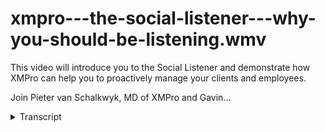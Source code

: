 # xmpro---the-social-listener---why-you-should-be-listening.wmv
<!-- embeded video removed -->



This video will introduce you to the Social Listener and demonstrate how XMPro can help you to proactively manage your clients and employees.

Join Pieter van Schalkwyk, MD of XMPro and Gavin...
<details>
<summary>Transcript</summary>This video will introduce you to the Social Listener and demonstrate how XMPro can help you to proactively manage your clients and employees.

Join Pieter van Schalkwyk, MD of XMPro and Gavin...
great thank you for joining us for this

uh webinar I'm not sure that we'll um

use an hour of your time but um

hopefully what we're going to show you

today is new and Innovative in the um

social BPM space the social BPM world so

it's all about um what is social BPM and

why should you care we're only going to

look at one aspect of social BPM today

there's there's a number of components

to social BPM it's all around how do you

work in the process space where um

there's conversation either internal

external whatever the case might be uh

right now with a social listener today

we're going to show you one example of

how you can use x and proo in your

business to enhance social BPM so the

topic of today is what is social BPM and

why should you care so I thought just

before we go into showing you uh how we

do it in XM proos just to give you some

some background to the reason why we

build this listener and um what our

objective with it is I'm just going to

jump into some of

the so I'm just getting my keyboard

here

cool so um in terms of of of social be

M there's a couple of it's it's quite a

large area and um if you listen to

Gartner um at the recent Garden it Expo

where where we were listening to

analysts like Jim siner Elise aling

there's are there's there's a lot

happening around integrating social

conversations into the BPM world or

business Process Management World

workflow world or whatever you want to

call that so uh some of the the the the

areas that they cover or where where

they see the the benefit and advantage

of social BPM is when uh we talk about

process Improvement so this this is

collaborative design where there's a

whole lot of people and we we actually

use to tools and Technology to to help

with um how do we make the process

better so that's one area of social BPM

the other one is when we have

discussions inside the transaction so

when a transaction or a workflow is

happening a process is is happening

um that there's actually conversations

and discussions going on which

traditionally was done by email or a

whole number of other communication

channels um that that is now brought

into the social BPM sphere as well and

then the other one is when there are

people talking to others on social

networking sites and that's the one that

we're going to focus on today so social

BPM is quite a large area in the BPM uh

uh BPM space

today we're just going to focus on on

the social networking sites how how do

we actually integrate some of those

conversations that might be external to

our organization and they don't have to

be in actual fact if you use tools like

yamama social card things like that

there's a lot of conversations

internally in

organizations that

um that uh sorry there's um just some

questions coming in um so you you can

use tools like um social uh social cost

Yama those sort of things to monitor

internal as well today we're going to

talk a little bit about out outward

facing um processes where we actually

want to monitor some of the discussions

that happen or conversation that people

have um around us on on these social

networking sites and the best example of

what this means is actually something

that John Hayes the chief marketing

officer of American Express said where

he said consumers are in the midst of a

convers ation that isn't ours the race

is on to grow ears to listen to what

they are saying to me that encompasses

everything that we're trying to do with

the social listener and trying to

integrate that into how we do business

and

um there's a whole lot of conversations

going on around uh us our competitors

Our Brands or whatever the case might be

and to grow ears to learn what they are

saying is actually a great way of

describing what this social listener

does I thought that was a very apt

description so the image that we've got

here of the of the of the water cooler

Um this can be internal to organization

or external there are conversations

happening right this moment around your

business your product your um your

competitors the market space that you're

in that right now you are not privy to

that you don't um actively or that

you're not actively involved in but you

have the ability to to to capture some

of those conversations and and start

using it in your business and that's the

value that we'd like to show you

today so when we look at social

networking I just quickly had a look at

Wikipedia um the whole social media

social networking sit um and what

technically what it is it's just

webbased and mobile technology that turn

communication into an interactive

dialogue and once again to me those are

the the critical components the fact

that it in that it's Interactive

a lot of companies don't interact now

it's one way communication there's a

whole lot of people using these

web-based and mobile technologies to

have conversations to each other and

they also have conversations around your

business and your products and uh the

idea is to become interactive into that

to actually interject yourself into that

com uh that part of the communication

and either grab hold of some of them

manage some of them or use the

opportunity for for some of them so if

we look at what the social networking

thing means I think a lot of people

think it's just people talking about

themselves what did I have for breakfast

what time am I dropping off the kids um

know just all all of the personal stuff

that gets shared on sites like Twitter

Facebook um and all the social

networking sites those are probably the

two biggest when when it when it's all

around what am I doing then there's some

conversations around business talking

about themselves

so um businesses currently use social

networking sites uh Facebook pages

Google+ Pages um Twitter accounts all

sorts of things once again to

communicate out to to users uh or or to

to to Consumers and customers and uh

even internally to employees to to to

tell them what they're doing to to talk

about themselves but the more critical

one for me right now is actually people

talking about businesses so so when

someone is having a conversation about

you um to someone else using this this

new Communication channel uh or or and

actual fact this whole platform or or

whole array of of communication channels

that they currently use to talk about

you um and have discussions around your

customer service your competitors the

pricing um and maybe some some

opportunities that are out there uh as

well around your business so that is

probably the the the area that um that

at the moment gets the least attention

but it's got the biggest impact so if we

look at people talking about themselves

I just want to take a minute and and

just look at um typically what that

means and for those of you who who know

Twitter very well and know exactly how

it works um I'm just going to quickly

give uh the people who don't know that

um just a little bit of a

of a of

a overview on

um on actually what something like

Twitter is so if we take the famous Mr

Ashton kusher who is currently in Two

and a Half Men and he's also ex Mr U

Demi mu

or um there's a lot of conversations

that he's having with people now the

interesting thing is he's got 8 and a

half million followers worldwide so

whatever Ashton says eight and a half

people get eight and a half million

people get onto their on um on their

version of this form

um in actual fact there's something I

want to

do just before I um I actually want to

open up my Twitter account and actually

just go and quickly write something

about this so I'm going to go into here

and say Ash XM

Pro

great

and I'll show you the reason why I'm

doing this great

webinar

on social

media

right now so I'm just going to tweet

that and go back

to Mr Ashen Kusha who's got a lot more

followers than me um but some of the

things that you'll see here he's got 8

and a half million people the way that

you address him is using the AD Sign and

and and once again this is just a quick

101 on Twitter for because we're going

to use some of these examples um as we

as we look at the XM Pro social

listeners so the that means it's just

really to identify uh his username so

whenever there's a ad so whenever he

addresses someone back he'll use the ad

you can retweet so if you look at this

example he just made a comment here

around a music track on Spotify

um by this artist now there's 8 and a

half million people seeing that so it's

got a huge impact in terms of brand I'm

not sure how much they pay him to do

this if they if they do um but but you

can see in some of the conversations

that is happening there's Amazon now I

thought this one was pretty good um you

need something for your Christmas

shopping ideas may I suggest a yodling

pickle now I've never ever seen a

yodling pickle but I can tell you there

are thousand there are probably there

probably hundreds of thousands of people

going to Amazon to have a look at a

yodling pickle so this is the massive

impact that something like social

conversations can have if you're not to

on top of that social conversation just

imagine what the impact would be if

someone like Ashton mentioned your

product and you didn't even know about

it you would have a flat of traffic you

you'd have no um so how do you

anticipate if you're in that space if

you're in this retail space how do you

anticipate the influx of demand that's

going to have on your first place your

web servers um and maybe if you do sell

um a lot of these yodling pickles in

terms of your stockholding all of that

just one one tweet from someone like

Ashton can have a massive impact in in

organization um in terms of their

backend so that that's some of the

reasons why we'd like to to do um some

of the monitoring and listening and

actively turning that into into

processes so as you can see um the the

hashtag is used just almost as a search

um as a search tag so if you've got any

specific keyword that you would like um

to start gaining momentum on on on

Twitter um we use um and in actual fact

we we we'd love you to use hash XM Pro

um for for anything that that that you

discuss uh but if you if you want to tag

anything if you want to so in terms of

search and finding stuff on Twitter it's

actually not that hard yeah

you don't have to have the the hashtag

but if the hashtag is there it's it's a

very quick way um to identify things

that you want to to to um to create as

as as searchable words and so and you

will probably Now find that there are

hundreds of thousands of of of people

using the hash

Christmas um for ideas so if you were a

retailer you could actually monitor hash

Christmas for some of your product

mentions and and and see if there's any

activity around that so that is

essentially what a personal um user

would use they would write all sorts of

things some of them might be um his

interest in y yodling um pickles there's

um there's some most of the stuff that

he does is actually around the community

social um and uh but but as you can see

he's got a he's got a huge amount of

following and

um a massive it can have a massive

impact on on a brand for example if it's

mentioned by him so just uh very quickly

again so that is how you would have the

username identified this is how you

would have search tags identified and

then uh what a lot of people do is they

just retweet or you can reply and you

can also send direct messages I'm not

sure that Ashton is going to reply to

your direct me uh message but that is

essentially um what uh what a personal

user would use if if you're looking at a

business talking about themselves so

that's not a personal uh uh Twitter

account and someone talking about

themselves if I look at a at a at a

personal sorry at a business one if I

look at Quantas and the reason why I'm

using Quantas right now in Australia

Quantas is in all the headlines all the

time they've had major issues or um they

actually grounded their their whole

Fleet worldwide on a Saturday morning

and caused millions of people to tweet

because they actually couldn't get

through to um to their help desk they gr

they grounded the the whole worldwide

Fleet due to Industrial action at the

moment um they that they have very

high-profile company and that's why I

decided to use them this is not about

that this is not about um right now if

you have issues you can actually follow

that I had a dedicated Twitter account

so as you can see at qf um uh customer

care is actually what they currently

just use um at the moment challenge that

they have is it's only online in

Australian time so if I'm stuck stuck in

the US I still have a I still have a

problem um but this is typically what a

company would use to talk about

themselves this is exactly what we have

as X and pro we have X and pro one which

we which we um talk about

ourselves the the real challenge come in

when people are talking about your

business so if I look at Quantas again

and I go and search that Quantas hashtag

so the Quant search for you will see

there's a couple of people that have now

been that that are complaining because

they've been there for 30 minutes the

bags are not there um Karen Ferris is

saying it's the worst experience with

Quantas after 13 years now this is

someone that you would not like to go

and talk about that this is a loyal

customer who's been around for 13 years

um around the Quantas brand and now

she's really upset now knowing Airlines

there there might be other reasons and

and I must the reason the other reason

why I'm using Quantas is they are

actually quite proactive in following

this up you can actually see that

they've got a whole lot of Twitter

accounts and things that they use to

manage um some of this and they do

respond and they do have a team that

follow up on this but it just gives you

uh a view and this actually um I just

use the exm pro account so we have one

as well um you can go and sign up and

follow us on um hash sorry at XM Pro you

can you can find us there um but this is

really just to show the conversations

that are that are happening around your

brand and your business and these are

the ones that are critical that you may

want to monitor or or pick up on now

that was just for Twitter the challenge

that you have is that there's Twitter

there's Facebook there's YouTube there's

RSS feeds there's LinkedIn and there's

even emails and things that may come

into support so there's a whole there's

a multitude of channels where all this

information come in and it's really hard

to have a on it so what happens in most

organizations is that they Implement

what they call social media monitoring

so they they start listening for these

keywords like on us they would listen

for these keywords Brands usernames all

sorts of things like that and there are

quite a lot of monitoring tools out

there things that will listen for you so

it'll pick these things up um and a lot

of marketing but what happens in most

organizations it becomes the domain of

uh the public relations guys or the

market the marketing guys they need to

sit and check it every day and if you're

lucky they will respond larg

organizations like quas may have a

dedicated team that just sit and watch

watch Twitter um but you're still not

sure that everyone gets addressed um and

if I use the example of um of the um

worldwide uh grounding of the fleet that

Quantas had there were a lot of people

that just could not get through to help

discs they were stuck in certain places

and and it was unbelievable in how many

people actually went to Twitter to try

and you and and and that was that became

a instant Communication channel um where

they could where they could talk where

the actual conventional help disk

couldn't um cope with it but in a lot of

organizations this and and your

organization might be the same where um

the public relations guys say if if I

look at certain brands if I think about

people complaining about something on on

uh in our on one of our products or

unhappy or where they have a lot of

Praise because you actually want to grab

those testimonials as well um that at

the moment is the domain of the public

relations and the marketing guys um to

look at and make sure that they respond

and you need to make sure that they've

got the right tools now radian six is a

company owned by by by Salesforce and

they put out a 100 ways to use social

media monitoring um and I'm just going

to cover just some of them I'm not going

to go through all 100 ways just want to

explain or show you some of the examples

um that that they use and it's and it's

all around brand monitoring competitive

intelligence um looking at what is

around in the

industry some uh some thought leadership

things lead generation customer

service um looking at things that are

that you can use for search engine

optimization um crisis communication

product development so if I just look at

one of one or two of actual fact I think

there's three categories that we're

looking at just on these

um one of the most the the and the

reason probably why it's number one is

looking at online mentions of your brand

um the if you look at number five

something like discovering brand

Advocates trying to find those people

that that that that talk about your your

brand um the most popular topics around

your brand this is great information

that you can use for blog posts and

things like that um listening for

mentions of the executive team very very

important when there's certain people of

the executive team

um that are that are being talked about

you need to make sure that from a public

relations point of view that that is

also under control so this is all around

brand monitoring um as well and and you

can download the radian 6 um document

from from slideshare.net to search for

it um and you can actually go through

some of these the challenge that you

have with this is that there are no

actionable processes so you can see the

active verb here is listen listen learn

monitor to listen there's actually no

action being taken if we look at

competitive intelligence we want to know

something around what are what are

competitors launching what are the

what's the latest news around

competitors now this might not be

something that PR want to use this is

more for executive team so you want to

pass that on to the executive guys who

might be who who might be interested in

that you might might want to monitor

some specific employees in your

competitors their social profiles I'm

pretty sure there's some of my

competitors that are that would like to

do know some of the things I say on

social channels like LinkedIn uh and and

Twitter and I know that that some of

them actually follow um uh me on on on

on some of those

channels um you also want to know when

people are not happy with your

competitors and that needs to be passed

on to someone else in your

organization so that if we uh and once

again it's all around discover monitor

monitor there's actually no actionable

processes uh described here if we look

at custom customer service probably one

of the most used areas for for this it's

it's really around answering customer uh

questions you can there's a a lot of

companies that now use Facebook and the

discussions side of Facebook to actually

just answer questions you can resp you

can uh you can share company

information and um you can you can

actually respond to customer service

issues in real time that's the example

of quanas how good or bad they were

that's a separate discussion but the

fact that they could actually um and the

other key thing is at identify customer

service issues as they emerge I'm pretty

sure on that Saturday morning Quantas

had to put another thousand people onto

the onto their support desk to make sure

um that now how do you scale up and how

do you get that done quickly once again

no actionable processes coming out of

this the last one is um competitive

intelligence which um it's just a

different type of thing if you look at

your new product development side of

your business what do they want to know

they they want to know around

competitors launching new products they

want to know what people are thinking if

they're doing beta testing or they've

got uh some campaigns going out there

and just get customer feedback on that

um they want to listen to what people

are saying what is wrong with your

product so that they can add new

features now that that is something that

the pr guys would have no interest in so

picking up that sort of conversation it

may not get to the right new product

development guys in your business um so

once again no action able processes

coming out of

this what XM Pro is all about we we have

the ability to listen and action these

multiple channels so we call it we get

better at Social listening which is part

of our get better at getting work done

approach where if you look at how XM Pro

works one of the components the one at

the bottom is social based so a process

can either be can be started as a form

as a file time based and if you want

information on any of these um I'll take

you to our exm Pro Community uh at the

end of the presentation and just show

you where you can find some of this

information and some previous webinars

as well on some of that but if we look

at um the social listening we have a

social listener so one of the ways a

process can start is actually listening

for social events what then happens we

can put that onto someone's to-do list

on their action list on the the on their

work list on something that they need to

do and they can see that in Outlook

SharePoint in the browser on their

mobile phone so sometimes if you look at

the customer service ones you actually

may want to put it on someone's phone or

tablet device or whatever the case might

be once it's there there's a couple of

things that that we can do with it and

this is all standard XM functionality so

really all that we're introducing is

we've got the ability to listen and now

it goes into conventional Process

Management um when I say conventional we

have something unconventional which is

the whole dynamic routing so we can now

dynamically route and we'll show you

example of this as we as we show you the

social listening um what we can do is

also introduce the concept of social

discussions which is one of the other

legs of social BPM so we've got social

BPM in the actual um social listening

and then we can extend the social

capability by introducing discussions

into a process which is a quite a unique

concept um at this point in time we can

also integrate it to other applications

so for example when we find your hashtag

as your your at PVS and we know who you

are CU we got it in our CRM we can

actually populate all the rest of your

information um out of CRM in this

example Microsoft CRM or whatever

Salesforce or whatever you're using we

can bring that information and say this

is the rest of the information around

Peter it is great when you're doing

something like lead scoring where you

want to say well um there's been some

mention and Peter is mentioning

something around a certain product so

yeah he's in terms of lead scoring in

terms of his where he is on his journey

uh looking to buy some one of our prodct

product um we can add to that we can

apply business rules to that and we can

also do the normal notification

escalation notification escalation is

really critical in this area because if

someone replies and they have a problem

it's a customer service based issue you

actually want to be on top of it right

now and make sure that someone action it

immediately or in in within a a specific

um agreed service level um time and if

not we actually want to escalate it and

and get moving on it we can integrate

this into backend systems as I've

mentioned the CRM world or whatever um

it is and also we can we we can put it

in the cloud if you're interested in the

broader picture we have this available

um on our on our website for download

but this is the overall exm Pro picture

in this instance we take you from a

social listening point of view through

any one of our interfaces into Dynamic

routing and social discussions and

that's the example that we that we are

going going to show you so once again we

um we we can monitor multiple channels

whether it's uh tw Twitter Facebook

YouTube um our social listening ability

can actually listen across multiple

channels and there are a lot more than

this um I'm just using these these few

examples so it's not just at them we

we're going to show you how to how we

turn tweets into tasks um uh and then

into action and

um what we're going to show you is the

exm pro social listener so it's going to

start off there we're going to listen

for the exm pro hashtag and uh on on

Twitter and we then going to take that

into a exm pro based process you'll also

notice a new interface which I'll just

touch on once again we have additional

webinars and information on version six

so with that I'm going to just hand it

over to Gavin to uh Drive um I'll still

be talking

great

so that is um EX impro version 6 for

those of you that haven't seen that

before uh it's currently in beta we um

so I'm just going

to currently this is my task list so I'm

logged in as Keith Miller and you can

see um that now just as a matter of

interest when we were at the Gardner it

Expo on the Gold Coast a couple of weeks

ago we listened for the

hashtag uh hashgard Sim and we also

listened for um hash XM Pro we did it

live there and as people were were were

tweeting we were picking up those now um

just so as you can see my to-do list I'm

working in in one of the areas or what

it so the when we set up the listener we

can Define the rules so we can a

specific um keyword like hash X and pro

we can put on my to-do list if we find

um Hash Hash workflow suck um we can put

that on Gavin's to-do list so we can

have multiple so when we when we have

multiple words that or or or when we set

up the keywords that we listen for they

can actually be routed to completely

different people and that's the

opportunity that you have so the new

product development guys can listen for

something completely different than

start actionable processes to something

completely different to what the

marketing guys would be interested or

what the senior executive team might be

interested in so it'll put the relevant

task on your list in this instance um

just as a matter of Interest the one

that I tweeted as we started um it came

from me I said hash XM Pro great webinar

on social media so that was the the the

task that I started there's a couple of

things that I can do right right now

um

so for example because they can see it's

had Hash Hash pedvs one of the things

that you can do is actually go into now

we we haven't set that up um but what

you can do is just bring the information

from Microsoft CRM um to actually

populate the rest of my information so

whoever it goes on to know exactly who I

am what my mobile number is what my

email address is if all of that

information sits in

and there's some great tools out there

that will that will actually take um

this information and actually put it

into CRM for you and then you can expose

that information or use that information

in here so there's multiple things that

you can do in this instance we're just

going to type a comment because we're

actually going to send it um through to

the pr guys to do something um because

um because um because I was on the

webinar and I said it was a great

webinar so you can do that from a c so

if someone comments on your customer

customer service day or your customer or

anything like that in this instance I

said it was a great webinar what it now

did what we now did is we said get a get

a white paper off to this guy so Tim

Clark who's the next person in the

process has now got an

action so we're just going to log out

here and as you'll see we've got

multiple service providers in actual

fact we now have social service

providers we can log you in with

LinkedIn we can log you in with your

Facebook account or whatever the case

might be um so in terms of social

extension or social BPM as I said

earlier it actually extends um quite a

bit further than just um being able to

listen with um with uh Twitter but in

this instance so you'll see under my

to-do list there's a um under public

relations I'm Tim Clark so I'm now the

second person this has now come through

to me so it came through from Keith you

can see it came through from Keith and

we're just going to click on that one so

that's my my to-do list and when we look

at the history in terms of how it got to

me I can now see

um the information that was completed at

that um point in time and I need to

follow up with with a um a webinar to uh

that person what I may want to do at

this point in time uh is actually is

actually just enter into a into a

discussion so this is something new that

we've also added into into version six

but it's a it's a key part just so um so

just just go back one step go

so if you look at um we currently in

that um there's some there's uh PVS um

great webinar um and Gavin may just want

to put sorry Tim in this instance might

just want to F before he sends out the

webinar I think may want to have a

discussion around this you know which

one is it the right one is it the um do

I have the latest version of the white

paper so that's sort of something that

he may want to ask now this is an

unstructured component there it's just a

conversation so we introducing the

concept of the other dimension of social

BPM where we can actually introduce uh

collaboration into the actual

transaction the nice thing with this is

we can uh we store this as part of the

exm pro audit trial and we can actually

put reporting onto this to to to go and

have a look at these discussions and

then say what why why does Tim always

have to ask the

question um around do I have the latest

version of the white paper so we may

want to improve our process around white

papers so what he's done in this

instance he's now put in a a a

discussion and if I click on the

history you'll see that there's now a

discussion as part of the the order

trial and if if we open that up there

can be

um um the discussion can be directed at

a group or it can be directed at an

individual so all the the replies and

everything to that um now stored against

that

so that is essentially how we can listen

to a

incoming uh signal like a tweet or a

LinkedIn mention or a Facebook or

whatever the case might be and turn in

this instance how how we turn a a tweet

into a task and give the ability now

what you'll see on the right hand side

is also U multiple options multiple

buttons so in terms of dynamic routing

you might actually want you know the

there might be because of what this

specific tweet was all around there

might be uh there might not be a very

defined workflow in terms of how it's

going to carry on from here based on

what I read I may want to say I want to

just send feedback I want to assign I

want to assign the case to someone else

or we just I need to give this to the

customer service guys to carry on with

this so you can have Dynamic what we

call Dynamic routing uh so it doesn't

have to be a structure process which is

also one of the um elements of um of BPM

um in the

future so I'm going to ask Gavin to just

hand me back

the the

screen great so what we what we

demonstrated to you is that we have a

social

listener if I just go and so what we

demonstrated is that we have a social

listener we can put it on your task list

and then we can invoke any standard

process that you may have in your

organization and we can do it for multip

multiples of channels so we can take for

example in this example as we showed you

we can take a tweet we can listen for a

specific word and that there actually

the one that I that I typed in um as you

were watching my my my Twitter

account and we can turn it into a exm

prob based process that process um each

individual channel can go to a

individual uh in organization or a to a

group in the in organization it applies

all the conventional um good BPM

practices from there just like to um

also invite you to go and have a look at

the what the exm pro community so if I

just go to the I'm just going to go to

um if you go to exm pro.com if you need

more information around exm Pro and what

is in XM Pro there's a exm pro

community that you um where you can find

uh a whole lot of webinars and things

like that so if you go to our technical

webinars there's a whole lot of webinars

talking um around a whole number of of

um how to set all all of this up um

there's also a lot of feedback or or um

um discussions and things around

specific features or how to do specific

things so i' really like to invite you

to to have a look at that we also have

previous sales webinars there so so this

is a resource um for additional

information as well uh when you do sign

up for the first time if it is your

first time uh it will it will ask for um

authentication we've just had a lot of

people trying to get into this forum

from a spammer point of view um also of

weird and wonderful email addresses so

uh if you do log if you if you are

visiting it for the first time um it may

ask you for well it will ask you for

some information please bear with us

it's really to try and make sure that we

that we um that

we contain the spam that that uh that

that we typically find with these sort

of um

environments so if you go to community.

xo.com you can find um a lot of

additional resources ources on on XM Pro

there and I'd like to thank you for your

time that was the social listener I'm

not sure if there's any questions that

anyone may want to ask at this point in

time if not I suggest uh you can contact

us or one of our partners for more

information on this we quite happy to

show you um how this works we have a

version running in the cloud so um we

can quite easily show you how to work

thank you for your time and have a great

day

okay
</details>